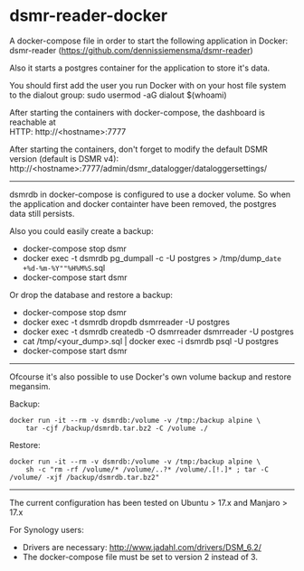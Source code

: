 # dsmr-reader-docker

A docker-compose file in order to start the following application in Docker:  
dsmr-reader (https://github.com/dennissiemensma/dsmr-reader)

Also it starts a postgres container for the application to store it's data.

You should first add the user you run Docker with on your host file system to the dialout group:
sudo usermod -aG dialout $(whoami)

After starting the containers with docker-compose, the dashboard is reachable at  
HTTP: http://\<hostname>:7777  

After starting the containers, don't forget to modify the default DSMR version (default is DSMR v4):  
http://\<hostname>:7777/admin/dsmr_datalogger/dataloggersettings/

---

dsmrdb in docker-compose is configured to use a docker volume. So when the application and docker containter have been removed, the postgres data still persists.

Also you could easily create a backup:  
- docker-compose stop dsmr
- docker exec -t dsmrdb pg_dumpall -c -U postgres > /tmp/dump_`date +%d-%m-%Y""%H%M%S`.sql
- docker-compose start dsmr


Or drop the database and restore a backup:
- docker-compose stop dsmr
- docker exec -t dsmrdb dropdb dsmrreader -U postgres
- docker exec -t dsmrdb createdb -O dsmrreader dsmrreader -U postgres
- cat /tmp/<your_dump>.sql | docker exec -i dsmrdb psql -U postgres
- docker-compose start dsmr

---

Ofcourse it's also possible to use Docker's own volume backup and restore megansim.

Backup:
```
docker run -it --rm -v dsmrdb:/volume -v /tmp:/backup alpine \
    tar -cjf /backup/dsmrdb.tar.bz2 -C /volume ./
```

Restore:
```
docker run -it --rm -v dsmrdb:/volume -v /tmp:/backup alpine \
    sh -c "rm -rf /volume/* /volume/..?* /volume/.[!.]* ; tar -C /volume/ -xjf /backup/dsmrdb.tar.bz2"
 ```

---

The current configuration has been tested on Ubuntu > 17.x and Manjaro > 17.x

For Synology users:
- Drivers are necessary: http://www.jadahl.com/drivers/DSM_6.2/
- The docker-compose file must be set to version 2 instead of 3.

